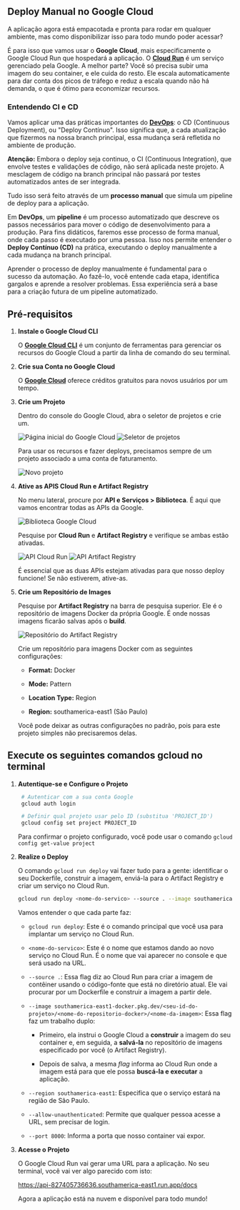 ## Deploy Manual no Google Cloud

A aplicação agora está empacotada e pronta para rodar em qualquer ambiente, mas como disponibilizar isso para todo mundo poder acessar?

É para isso que vamos usar o **Google Cloud**, mais especificamente o Google Cloud Run que hospedará a aplicação. O **[Cloud Run](https://cloud.google.com/run/docs/overview/what-is-cloud-run?hl=pt-br)** é um serviço gerenciado pela Google. A melhor parte? Você só precisa subir uma imagem do seu container, e ele cuida do resto. Ele escala automaticamente para dar conta dos picos de tráfego e reduz a escala quando não há demanda, o que é ótimo para economizar recursos.

### Entendendo CI e CD

Vamos aplicar uma das práticas importantes do **[DevOps](https://www.alura.com.br/artigos/o-que-e-devops)**: o CD (Continuous Deployment), ou "Deploy Contínuo". Isso significa que, a cada atualização que fizermos na nossa branch principal, essa mudança será refletida no ambiente de produção.

**Atenção:** Embora o deploy seja continuo, o CI (Continuous Integration), que envolve testes e validações de código, não será aplicada neste projeto. A mesclagem de código na branch principal não passará por testes automatizados antes de ser integrada.

Tudo isso será feito através de um **processo manual** que simula um pipeline de deploy para a aplicação.

Em **DevOps**, um **pipeline** é um processo automatizado que descreve os passos necessários para mover o código de desenvolvimento para a produção. Para fins didáticos, faremos esse processo de forma manual, onde cada passo é executado por uma pessoa. Isso nos permite entender o **Deploy Contínuo (CD)** na prática, executando o deploy manualmente a cada mudança na branch principal.

Aprender o processo de deploy manualmente é fundamental para o sucesso da automação. Ao fazê-lo, você entende cada etapa, identifica gargalos e aprende a resolver problemas. Essa experiência será a base para a criação futura de um pipeline automatizado.

## Pré-requisitos

1. **Instale o Google Cloud CLI**

   O **[Google Cloud CLI](https://cloud.google.com/sdk/docs/install?hl=pt-br#supported_python_versions)** é um conjunto de ferramentas para gerenciar os recursos do Google Cloud a partir da linha de comando do      seu terminal.

2. **Crie sua Conta no Google Cloud**

   O **[Google Cloud](https://cloud.google.com/free?utm_source=PMAX&utm_medium=display&utm_campaign=FY25_H1&utm_content=latampaidmedia_br_smb_dr_rda_gcp_pmax_FY25_H1_cloudstyle-patterns-artboard1_luac0021001_1710136&utm_term=-&gad_source=1&gad_campaignid=22113798131&gclid=CjwKCAjwkbzEBhAVEiwA4V-yqq390KVvyKo8eH-A3ylnkzixQNLBtRn7PXgOEFSljwJQgiXOHAEjaBoCxnwQAvD_BwE&gclsrc=aw.ds&hl=pt_br)** oferece créditos gratuitos para novos usuários por um tempo.

3. **Crie um Projeto**

   Dentro do console do Google Cloud, abra o seletor de projetos e crie um.

   ![Página inicial do Google Cloud](/assets/home_google_cloud.png)
   ![Seletor de projetos](/assets/projects.png)

   Para usar os recursos e fazer deploys, precisamos sempre de um projeto associado a uma conta de faturamento.

   ![Novo projeto](/assets/new_project.png)

4. **Ative as APIS Cloud Run e Artifact Registry**

   No menu lateral, procure por **API e Serviços > Biblioteca**. É aqui que vamos encontrar todas as APIs da Google.

   ![Biblioteca Google Cloud](/assets/library_google.png)

   Pesquise por **Cloud Run** e **Artifact Registry** e verifique se ambas estão ativadas.

   ![API Cloud Run](/assets/cloud_run_api.png)
   ![API Artifact Registry](/assets/artifact_registry_api.png)

   É essencial que as duas APIs estejam ativadas para que nosso deploy funcione! Se não estiverem, ative-as.

5. **Crie um Repositório de Images**

   Pesquise por **Artifact Registry** na barra de pesquisa superior. Ele é o repositório de imagens Docker da própria Google. É onde nossas imagens ficarão salvas após o **build**.

    ![Repositório do Artifact Registry](/assets/artifact_registry_repository.png)

   Crie um repositório para imagens Docker com as seguintes configurações:

    -	**Format:** Docker

    -	**Mode:** Pattern

    -	**Location Type:** Region

    -	**Region:** southamerica-east1 (São Paulo)

    Você pode deixar as outras configurações no padrão, pois para este projeto simples não precisaremos delas.

## Execute os seguintes comandos gcloud no terminal

1. **Autentique-se e Configure o Projeto**

   ```sh
    # Autenticar com a sua conta Google
    gcloud auth login

    # Definir qual projeto usar pelo ID (substitua 'PROJECT_ID')
    gcloud config set project PROJECT_ID
    ```

    Para confirmar o projeto configurado, você pode usar o comando `gcloud config get-value project`

2. **Realize o Deploy**

   O comando `gcloud run deploy` vai fazer tudo para a gente: identificar o seu Dockerfile, construir a imagem, enviá-la para o Artifact Registry e criar um serviço no Cloud Run.

    ```sh
    gcloud run deploy <nome-do-servico> --source . --image southamerica-east1-docker.pkg.dev/<seu-id-do-projeto>/<nome-do-repositorio-docker>/<nome-da-imagem> --region southamerica-east1 --allow-unauthenticated --port 8000
    ```
   
   Vamos entender o que cada parte faz:

   - `gcloud run deploy`: Este é o comando principal que você usa para implantar um serviço no Cloud Run.

   - `<nome-do-servico>`: Este é o nome que estamos dando ao novo serviço no Cloud Run. É o nome que vai aparecer no console e que será usado na URL.

   - `--source .`: Essa flag diz ao Cloud Run para criar a imagem de contêiner usando o código-fonte que está no diretório atual. Ele vai procurar por um Dockerfile e construir a imagem a partir dele.

   - `--image southamerica-east1-docker.pkg.dev/<seu-id-do-projeto>/<nome-do-repositorio-docker>/<nome-da-imagem>`: Essa flag  faz um trabalho duplo:
    
     - Primeiro, ela instrui o Google Cloud a **construir** a imagem do seu container e, em seguida, a **salvá-la** no repositório de imagens especificado por você (o Artifact Registry).

     - Depois de salva, a mesma *flag* informa ao Cloud Run onde a imagem está para que ele possa **buscá-la e executar** a aplicação.

   - `--region southamerica-east1`: Especifica que o serviço estará na região de São Paulo.

   - `--allow-unauthenticated`: Permite que qualquer pessoa acesse a URL, sem precisar de login.

   - `--port 8000`: Informa a porta que nosso container vai expor.

3. **Acesse o Projeto**

   O Google Cloud Run vai gerar uma URL para a aplicação. No seu terminal, você vai ver algo parecido com isto:

   https://api-827405736636.southamerica-east1.run.app/docs

   Agora a aplicação está na nuvem e disponível para todo mundo!

   







